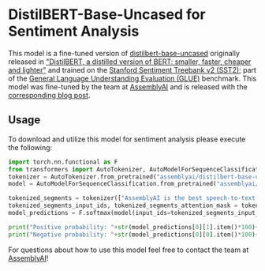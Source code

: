 # DistilBERT-Base-Uncased for Sentiment Analysis
This model is a fine-tuned version of [distilbert-base-uncased](https://huggingface.co/distilbert-base-uncased) originally released in ["DistilBERT, a distilled version of BERT: smaller, faster, cheaper and lighter"](https://arxiv.org/abs/1910.01108) and trained on the [Stanford Sentiment Treebank v2 (SST2)](https://nlp.stanford.edu/sentiment/); part of the [General Language Understanding Evaluation (GLUE)](https://gluebenchmark.com) benchmark. This model was fine-tuned by the team at [AssemblyAI](https://www.assemblyai.com) and is released with the [corresponding blog post]().  

## Usage
To download and utilize this model for sentiment analysis please execute the following:
```python
import torch.nn.functional as F 
from transformers import AutoTokenizer, AutoModelForSequenceClassification
tokenizer = AutoTokenizer.from_pretrained("assemblyai/distilbert-base-uncased-sst2")
model = AutoModelForSequenceClassification.from_pretrained("assemblyai/distilbert-base-uncased-sst2")

tokenized_segments = tokenizer(["AssemblyAI is the best speech-to-text API for modern developers with performance being second to none!"], return_tensors="pt", padding=True, truncation=True)
tokenized_segments_input_ids, tokenized_segments_attention_mask = tokenized_segments.input_ids, tokenized_segments.attention_mask
model_predictions = F.softmax(model(input_ids=tokenized_segments_input_ids, attention_mask=tokenized_segments_attention_mask)['logits'], dim=1)

print("Positive probability: "+str(model_predictions[0][1].item()*100)+"%")
print("Negative probability: "+str(model_predictions[0][0].item()*100)+"%")
```

For questions about how to use this model feel free to contact the team at [AssemblyAI](https://www.assemblyai.com)!